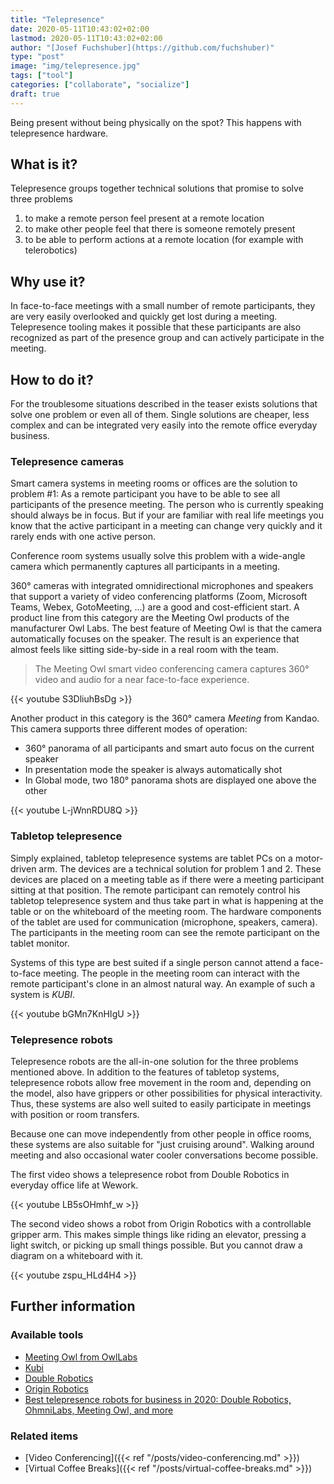 ```yaml
---
title: "Telepresence"
date: 2020-05-11T10:43:02+02:00
lastmod: 2020-05-11T10:43:02+02:00
author: "[Josef Fuchshuber](https://github.com/fuchshuber)"
type: "post"
image: "img/telepresence.jpg"
tags: ["tool"]
categories: ["collaborate", "socialize"]
draft: true
---
```


Being present without being physically on the spot? This happens with telepresence hardware.

<!--more-->

## What is it?

Telepresence groups together technical solutions that promise to solve three problems

1. to make a remote person feel present at a remote location
2. to make other people feel that there is someone remotely present
3. to be able to perform actions at a remote location (for example with telerobotics)

## Why use it?

In face-to-face meetings with a small number of remote participants, they are very easily overlooked and quickly get lost during a meeting. Telepresence tooling makes it possible that these participants are also recognized as part of the presence group and can actively participate in the meeting. 

## How to do it?

For the troublesome situations described in the teaser exists solutions that solve one problem or even all of them. Single solutions are cheaper, less complex and can be integrated very easily into the remote office everyday business. 

### Telepresence cameras

Smart camera systems in meeting rooms or offices are the solution to problem #1: As a remote participant you have to be able to see all participants of the presence meeting. The person who is currently speaking should always be in focus. But if your are familiar with real life meetings you know that the active participant in a meeting can change very quickly and it rarely ends with one active person.

Conference room systems usually solve this problem with a wide-angle camera which permanently captures all participants in a meeting.

360° cameras with integrated omnidirectional microphones and speakers that support a variety of video conferencing platforms (Zoom, Microsoft Teams, Webex, GotoMeeting, ...) are a good and cost-efficient start. A product line from this category are the Meeting Owl products of the manufacturer Owl Labs. The best feature of Meeting Owl is that the camera automatically focuses on the speaker. The result is an experience that almost feels like sitting side-by-side in a real room with the team. 

> The Meeting Owl smart video conferencing camera captures 360° video and audio for a near face-to-face experience.

{{< youtube S3DliuhBsDg >}}

Another product in this category is the 360° camera *Meeting* from Kandao. This camera supports three different modes of operation:

* 360° panorama of all participants and smart auto focus on the current speaker
* In presentation mode the speaker is always automatically shot
* In Global mode, two 180° panorama shots are displayed one above the other

{{< youtube L-jWnnRDU8Q >}}

### Tabletop telepresence

Simply explained, tabletop telepresence systems are tablet PCs on a motor-driven arm. The devices are a technical solution for problem 1 and 2. These devices are placed on a meeting table as if there were a meeting participant sitting at that position. The remote participant can remotely control his tabletop telepresence system and thus take part in what is happening at the table or on the whiteboard of the meeting room. The hardware components of the tablet are used for communication (microphone, speakers, camera). The participants in the meeting room can see the remote participant on the tablet monitor. 

Systems of this type are best suited if a single person cannot attend a face-to-face meeting. The people in the meeting room can interact with the remote participant's clone in an almost natural way. An example of such a system is *KUBI*.

{{< youtube bGMn7KnHIgU >}}

### Telepresence robots

Telepresence robots are the all-in-one solution for the three problems mentioned above. In addition to the features of tabletop systems, telepresence robots allow free movement in the room and, depending on the model, also have grippers or other possibilities for physical interactivity. Thus, these systems are also well suited to easily participate in meetings with position or room transfers. 

Because one can move independently from other people in office rooms, these systems are also suitable for "just cruising around". Walking around meeting and also occasional water cooler conversations become possible.

The first video shows a telepresence robot from Double Robotics in everyday office life at Wework.

{{< youtube LB5sOHmhf_w >}}

The second video shows a robot from Origin Robotics with a controllable gripper arm. This makes simple things like riding an elevator, pressing a light switch, or picking up small things possible. But you cannot draw a diagram on a whiteboard with it.

{{< youtube zspu_HLd4H4 >}}

## Further information

### Available tools

* [Meeting Owl from OwlLabs](https://www.owllabs.com/)
* [Kubi](https://www.kubiconnect.com/)
* [Double Robotics](https://www.doublerobotics.com/)
* [Origin Robotics](https://www.originrobotics.com/)
* [Best telepresence robots for business in 2020: Double Robotics, OhmniLabs, Meeting Owl, and more](https://www.zdnet.com/article/best-telepresence-robots/)

### Related items

* [Video Conferencing]({{< ref "/posts/video-conferencing.md" >}})
* [Virtual Coffee Breaks]({{< ref "/posts/virtual-coffee-breaks.md" >}})